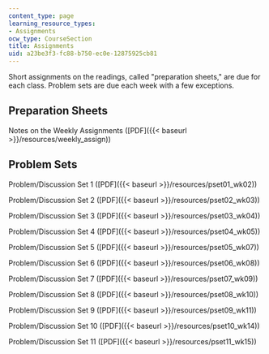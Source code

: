 ```yaml
---
content_type: page
learning_resource_types:
- Assignments
ocw_type: CourseSection
title: Assignments
uid: a23be3f3-fc88-b750-ec0e-12875925cb81
---
```


Short assignments on the readings, called "preparation sheets," are due for each class. Problem sets are due each week with a few exceptions.

Preparation Sheets
------------------

Notes on the Weekly Assignments ([PDF]({{< baseurl >}}/resources/weekly_assign))

Problem Sets
------------

Problem/Discussion Set 1 ([PDF]({{< baseurl >}}/resources/pset01_wk02))

Problem/Discussion Set 2 ([PDF]({{< baseurl >}}/resources/pset02_wk03))

Problem/Discussion Set 3 ([PDF]({{< baseurl >}}/resources/pset03_wk04))

Problem/Discussion Set 4 ([PDF]({{< baseurl >}}/resources/pset04_wk05))

Problem/Discussion Set 5 ([PDF]({{< baseurl >}}/resources/pset05_wk07))

Problem/Discussion Set 6 ([PDF]({{< baseurl >}}/resources/pset06_wk08))

Problem/Discussion Set 7 ([PDF]({{< baseurl >}}/resources/pset07_wk09))

Problem/Discussion Set 8 ([PDF]({{< baseurl >}}/resources/pset08_wk10))

Problem/Discussion Set 9 ([PDF]({{< baseurl >}}/resources/pset09_wk11))

Problem/Discussion Set 10 ([PDF]({{< baseurl >}}/resources/pset10_wk14))

Problem/Discussion Set 11 ([PDF]({{< baseurl >}}/resources/pset11_wk15))